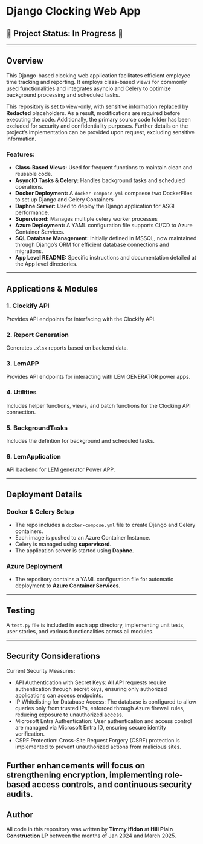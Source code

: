 # Django Clocking Web App

## 🚧 Project Status: In Progress 🚧

---

## Overview
This Django-based clocking web application facilitates efficient employee time tracking and reporting. It employs class-based views for commonly used functionalities and integrates asyncio and Celery to optimize background processing and scheduled tasks.

This repository is set to view-only, with sensitive information replaced by **Redacted** placeholders. As a result, modifications are required before executing the code. Additionally, the primary source code folder has been excluded for security and confidentiality purposes. Further details on the project’s implementation can be provided upon request, excluding sensitive information.

### Features:
- **Class-Based Views:** Used for frequent functions to maintain clean and reusable code.
- **AsyncIO Tasks & Celery:** Handles background tasks and scheduled operations.
- **Docker Deployment:** A `docker-compose.yml` compsese two DockerFiles to set up Django and Celery Containers
- **Daphne Server:** Used to deploy the Django application for ASGI performance.
- **Supervisord:** Manages multiple celery worker processes
- **Azure Deployment:** A YAML configuration file supports CI/CD to Azure Container Services.
- **SQL Database Management:** Initially defined in MSSQL, now maintained through Django’s ORM for efficient database connections and migrations.
- **App Level README:** Specific instructions and documentation detailed at the App level directories.
---

## Applications & Modules

### 1. **Clockify API**
Provides API endpoints for interfacing with the Clockify API.

### 2. **Report Generation**
Generates `.xlsx` reports based on backend data.

### 3. **LemAPP**
Provides API endpoints for interacting with LEM GENERATOR power apps.

### 4. **Utilities**
Includes helper functions, views, and batch functions for the Clocking API connection.

### 5. **BackgroundTasks**
Includes the defintion for background and scheduled tasks.

### 6. **LemApplication**
API backend for LEM generator Power APP.

---

## Deployment Details

### **Docker & Celery Setup**
- The repo includes a `docker-compose.yml` file to create Django and Celery containers.
- Each image is pushed to an Azure Container Instance.
- Celery is managed using **supervisord**.
- The application server is started using **Daphne**.

### **Azure Deployment**
- The repository contains a YAML configuration file for automatic deployment to **Azure Container Services**.

---

## Testing
A `test.py` file is included in each app directory, implementing unit tests, user stories, and various functionalities across all modules.

---

## Security Considerations
Current Security Measures:
- API Authentication with Secret Keys: All API requests require authentication through secret keys, ensuring only authorized applications can access endpoints.
- IP Whitelisting for Database Access: The database is configured to allow queries only from trusted IPs, enforced through Azure firewall rules, reducing exposure to unauthorized access.
- Microsoft Entra Authentication: User authentication and access control are managed via Microsoft Entra ID, ensuring secure identity verification.
- CSRF Protection: Cross-Site Request Forgery (CSRF) protection is implemented to prevent unauthorized actions from malicious sites.

Further enhancements will focus on strengthening encryption, implementing role-based access controls, and continuous security audits.
---

## Author
All code in this repository was written by **Timmy Ifidon** at **Hill Plain Construction LP** between the months of Jan 2024 and March 2025.

